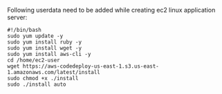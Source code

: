 Following userdata need to be added while creating ec2 linux application server:

```shell
#!/bin/bash
sudo yum update -y
sudo yum install ruby -y
sudo yum install wget -y
sudo yum install aws-cli -y
cd /home/ec2-user
wget https://aws-codedeploy-us-east-1.s3.us-east-1.amazonaws.com/latest/install
sudo chmod +x ./install
sudo ./install auto
```
